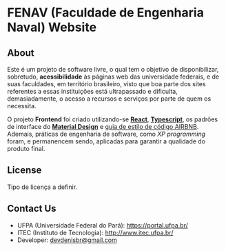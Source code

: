 # FENAV (Faculdade de Engenharia Naval) Website

## About

Este é um projeto de software livre, o qual tem o objetivo de disponibilizar, sobretudo, **acessibilidade** às páginas web das universidade federais, e de suas faculdades, em território brasileiro, visto que boa parte dos sites referentes a essas instituições está ultrapassado e dificulta, demasiadamente, o acesso a recursos e serviços por parte de quem os necessita.

O projeto **Frontend** foi criado utilizando-se [**React**](https://pt-br.reactjs.org/), [**Typescript**](https://www.typescriptlang.org/), os padrões de interface do [**Material Design**](https://material-ui.com/pt/) e [guia de estilo de código AIRBNB](https://airbnb.io/javascript/). Ademais, práticas de engenharia de software, como _XP programming_ foram, e permanencem sendo, aplicadas para garantir a qualidade do produto final.

## License

Tipo de licença a definir.

## Contact Us

- UFPA (Universidade Federal do Pará): <https://portal.ufpa.br/>
- ITEC (Instituto de Tecnologia): <http://www.itec.ufpa.br/>
- Developer: <devdenisbr@gmail.com>

